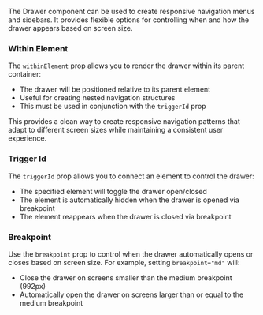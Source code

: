 The Drawer component can be used to create responsive navigation menus and sidebars. It provides flexible options for controlling when and how the drawer appears based on screen size.

### Within Element
The `withinElement` prop allows you to render the drawer within its parent container:
- The drawer will be positioned relative to its parent element
- Useful for creating nested navigation structures
- This must be used in conjunction with the `triggerId` prop

This provides a clean way to create responsive navigation patterns that adapt to different screen sizes while maintaining a consistent user experience.

### Trigger Id
The `triggerId` prop allows you to connect an element to control the drawer:
- The specified element will toggle the drawer open/closed
- The element is automatically hidden when the drawer is opened via breakpoint
- The element reappears when the drawer is closed via breakpoint

### Breakpoint
Use the `breakpoint` prop to control when the drawer automatically opens or closes based on screen size. For example, setting `breakpoint="md"` will:
- Close the drawer on screens smaller than the medium breakpoint (992px)
- Automatically open the drawer on screens larger than or equal to the medium breakpoint




